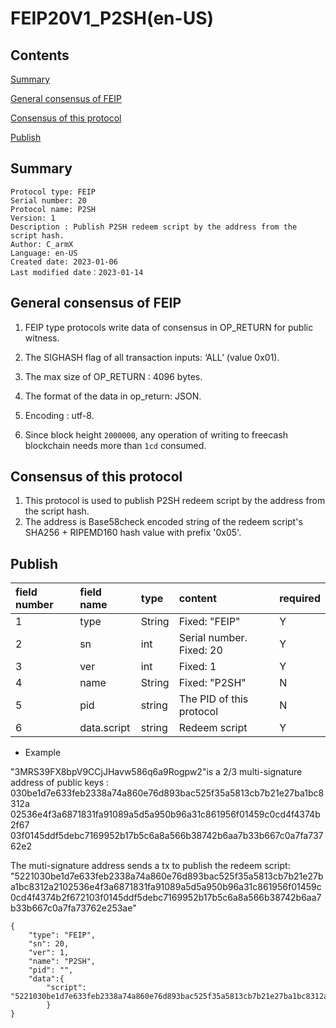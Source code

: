 # FEIP20V1_P2SH(en-US)

## Contents

[Summary](#summary)

[General consensus of FEIP](#general-consensus-of-feip)

[Consensus of this protocol](#consensus-of-this-protocol)

[Publish](#publish)

## Summary

```
Protocol type: FEIP
Serial number: 20
Protocol name: P2SH
Version: 1
Description : Publish P2SH redeem script by the address from the script hash.
Author: C_armX
Language: en-US
Created date: 2023-01-06
Last modified date：2023-01-14
```

## General consensus of FEIP

1. FEIP type protocols write data of consensus in OP_RETURN for public witness.

2. The SIGHASH flag of all transaction inputs: ‘ALL’ (value 0x01).

3. The max size of OP_RETURN : 4096 bytes.

4. The format of the data in op_return: JSON.

5. Encoding : utf-8.

6. Since block height `2000000`, any operation of writing to freecash blockchain needs more than `1cd` consumed.

## Consensus of this protocol

1. This protocol is used to publish P2SH redeem script by the address from the script hash.
2. The address is Base58check encoded string of the redeem script's SHA256 + RIPEMD160 hash value with prefix '0x05'.

## Publish

|field number|field name|type|content|required|
|:----|:----|:----|:----|:----|
|1|type|String|Fixed: "FEIP"|Y|
|2|sn|int|Serial number. Fixed: 20|Y|
|3|ver|int|Fixed: 1|Y|
|4|name|String|Fixed: "P2SH"|N|
|5|pid|string|The PID of this protocol|N|
|6|data.script|string|Redeem script|Y|

* Example

 "3MRS39FX8bpV9CCjJHavw586q6a9Rogpw2"is a 2/3 multi-signature address of public keys :
030be1d7e633feb2338a74a860e76d893bac525f35a5813cb7b21e27ba1bc8312a
02536e4f3a6871831fa91089a5d5a950b96a31c861956f01459c0cd4f4374b2f67
03f0145ddf5debc7169952b17b5c6a8a566b38742b6aa7b33b667c0a7fa73762e2

The muti-signature address sends a tx to publish the redeem script:
"5221030be1d7e633feb2338a74a860e76d893bac525f35a5813cb7b21e27ba1bc8312a2102536e4f3a6871831fa91089a5d5a950b96a31c861956f01459c0cd4f4374b2f672103f0145ddf5debc7169952b17b5c6a8a566b38742b6aa7b33b667c0a7fa73762e253ae"

```
{
    "type": "FEIP",
    "sn": 20,
    "ver": 1,
    "name": "P2SH",
    "pid": "",
    "data":{
        "script": "5221030be1d7e633feb2338a74a860e76d893bac525f35a5813cb7b21e27ba1bc8312a2102536e4f3a6871831fa91089a5d5a950b96a31c861956f01459c0cd4f4374b2f672103f0145ddf5debc7169952b17b5c6a8a566b38742b6aa7b33b667c0a7fa73762e253ae"
        }
}
```